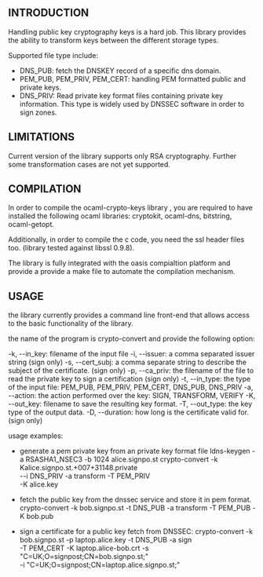 INTRODUCTION
------------

Handling public key cryptography keys is a hard job. This library provides the ability to 
transform keys between the different storage types. 

Supported file type include:
 - DNS_PUB: fetch the DNSKEY record of a specific dns domain.
 - PEM_PUB, PEM_PRIV, PEM_CERT: handling PEM formatted public and private keys.
 - DNS_PRIV: Read private key format files containing private key information. This type is 
             widely used by DNSSEC software in order to sign zones. 

LIMITATIONS
-----------

Current version of the library supports only RSA cryptography. Further some transformation cases
are not yet supported. 

COMPILATION
-----------

In order to compile the ocaml-crypto-keys library , you are required to have installed the 
following ocaml libraries: cryptokit, ocaml-dns, bitstring, ocaml-getopt. 

Additionally, in order to compile the c code, you need the ssl header files too. (library tested
against libssl 0.9.8). 

The library is fully integrated with the oasis compialtion platform and provide a provide a make
file to automate the compilation mechanism. 

USAGE
-----

the library currently provides a command line front-end that allows access to the basic
functionality of the library. 

the name of the program is crypto-convert and provide the following option: 

-k, --in_key: filename of the input file
-i, --issuer: a comma separated issuer string (sign only)
-s, --cert_subj: a comma separate string to describe the subject of the certificate. (sign only)
-p, --ca_priv: the filename of the file to read the private key to sign a certification (sign only)
-t, --in_type: the type of the input file: PEM_PUB, PEM_PRIV, PEM_CERT, DNS_PUB, DNS_PRIV
-a, --action: the action performed over the key: SIGN, TRANSFORM, VERIFY
-K, --out_key: filename to save the resulting key format.
-T, --out_type: the key type of the output data. 
-D, --duration: how long is the certificate valid for. (sign only)


usage examples:

- generate a pem private key from an private key format file
ldns-keygen -a RSASHA1_NSEC3 -b 1024 alice.signpo.st
crypto-convert -k Kalice.signpo.st.+007+31148.private \
 --i DNS_PRIV -a transform -T PEM_PRIV \
 -K alice.key

 - fetch the public key from the dnssec service and store it in pem format.
crypto-convert -k bob.signpo.st -t DNS_PUB -a transform -T PEM_PUB -K bob.pub

 - sign a certificate for a public key fetch from DNSSEC: 
crypto-convert -k bob.signpo.st -p laptop.alice.key -t DNS_PUB -a sign \
    -T PEM_CERT -K laptop.alice-bob.crt -s "C=UK;O=signpost;CN=bob.signpo.st;"\
    -i  "C=UK;O=signpost;CN=laptop.alice.signpo.st;"

